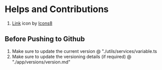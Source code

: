 # Helps and Contributions

1. <a target="_blank" href="https://icons8.com/icon/LP8KDPI1DKCJ/link">Link</a> icon by <a target="_blank" href="https://icons8.com">Icons8</a>

## Before Pushing to Github

1. Make sure to update the current version @ "./utils/services/variable.ts
2. Make sure to update the versioning details (if required) @ "./app/versions/version.md"
